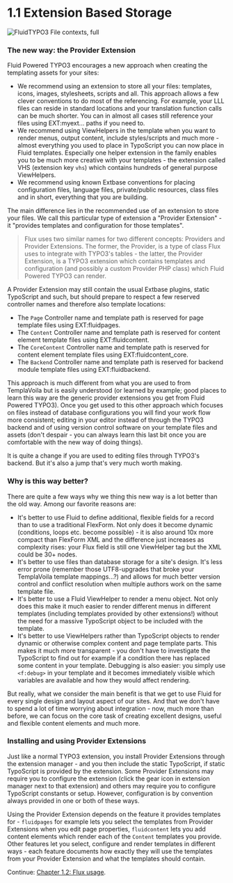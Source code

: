1.1 Extension Based Storage
===========================

![FluidTYPO3 File contexts, full](../Images/FileContext/Full.svgz)

### The new way: the Provider Extension

Fluid Powered TYPO3 encourages a new approach when creating the templating assets for your sites:

* We recommend using an extension to store all your files: templates, icons, images, stylesheets, scripts and all. This approach
  allows a few clever conventions to do most of the referencing. For example, your LLL files can reside in standard locations and
  your translation function calls can be much shorter. You can in almost all cases still reference your files using EXT:myext...
  paths if you need to.
* We recommend using ViewHelpers in the template when you want to render menus, output content, include styles/scripts and much
  more - almost everything you used to place in TypoScript you can now place in Fluid templates. Especially one helper extension
  in the family enables you to be much more creative with your templates - the extension called VHS (extension key `vhs`) which
  contains hundreds of general purpose ViewHelpers.
* We recommend using known Extbase conventions for placing configuration files, language files, private/public resources, class
  files and in short, everything that you are building.

The main difference lies in the recommended use of an extension to store your files. We call this particular type of extension
a "Provider Extension" - it "provides templates and configuration for those templates".

> Flux uses two similar names for two different concepts: Providers and Provider Extensions. The former, the Provider, is a type
> of class Flux uses to integrate with TYPO3's tables - the latter, the Provider Extension, is a TYPO3 extension which contains
> templates and configuration (and possibly a custom Provider PHP class) which Fluid Powered TYPO3 can render.

A Provider Extension may still contain the usual Extbase plugins, static TypoScript and such, but should prepare to respect a few
reserved controller names and therefore also template locations:

* The `Page` Controller name and template path is reserved for page template files using EXT:fluidpages.
* The `Content` Controller name and template path is reserved for content element template files using EXT:fluidcontent.
* The `CoreContent` Controller name and template path is reserved for content element template files using EXT:fluidcontent_core.
* The `Backend` Controller name and template path is reserved for backend module template files using EXT:fluidbackend.

This approach is much different from what you are used to from TemplaVoila but is easily understood (or learned by example; good
places to learn this way are the generic provider extensions you get from Fluid Powered TYPO3). Once you get used to this other
approach which focuses on files instead of database configurations you will find your work flow more consistent; editing in your
editor instead of through the TYPO3 backend and of using version control software on your template files and assets (don't
despair - you can always learn this last bit once you are comfortable with the new way of doing things).

It is quite a change if you are used to editing files through TYPO3's backend. But it's also a jump that's very much worth making.

### Why is this way better?

There are quite a few ways why we thing this new way is a lot better than the old way. Among our favorite reasons are:

* It's better to use Fluid to define additional, flexible fields for a record than to use a traditional FlexForm. Not only does
  it become dynamic (conditions, loops etc. become possible) - it is also around 10x more compact than FlexForm XML and the
  difference just increases as complexity rises: your Flux field is still one ViewHelper tag but the XML could be 30+ nodes.
* It's better to use files than database storage for a site's design. It's less error prone (remember those UTF8-upgrades that
  broke your TemplaVoila template mappings...?) and allows for much better version control and conflict resolution when multiple
  authors work on the same template file.
* It's better to use a Fluid ViewHelper to render a menu object. Not only does this make it much easier to render different menus
  in different templates (including templates provided by other extensions!) without the need for a massive TypoScript object to
  be included with the template.
* It's better to use ViewHelpers rather than TypoScript objects to render dynamic or otherwise complex content and page template
  parts. This makes it much more transparent - you don't have to investigate the TypoScript to find out for example if a condition
  there has replaced some content in your template. Debugging is also easier: you simply use `<f:debug>` in your template and it
  becomes immediately visible which variables are available and how they would affect rendering.

But really, what we consider the main benefit is that we get to use Fluid for every single design and layout aspect of our sites.
And that we don't have to spend a lot of time worrying about integration - now, much more than before, we can focus on the core
task of creating excellent designs, useful and flexible content elements and much more.

### Installing and using Provider Extensions

Just like a normal TYPO3 extension, you install Provider Extensions through the extension manager - and you then include the
static TypoScript, if static TypoScript is provided by the extension. Some Provider Extensions may require you to configure the
extension (click the gear icon in extension manager next to that extension) and others may require you to configure TypoScript
constants or setup. However, configuration is by convention always provided in one or both of these ways.

Using the Provider Extension depends on the feature it provides templates for - `fluidpages` for example lets you select the
templates from Provider Extensions when you edit page properties, `fluidcontent` lets you add content elements which render each
of the `Content` templates you provide. Other features let you select, configure and render templates in different ways - each
feature documents how exactly they will use the templates from your Provider Extension and what the templates should contain.

Continue: [Chapter 1.2: Flux usage](1.2.FluxUsage.md).
